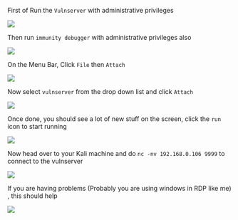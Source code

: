 First of Run the `Vulnserver` with administrative privileges

![](https://i.imgur.com/HA66Nut.png)

Then run `immunity debugger` with administrative privileges also

![](https://i.imgur.com/oPbscrI.png)

On the Menu Bar, Click `File` then `Attach`

![](https://i.imgur.com/O27nn37.png)

Now select `vulnserver` from the drop down list and click `Attach`

![](https://i.imgur.com/XrzkOzH.png)

Once done, you should see a lot of new stuff on the screen, click the `run` icon to start running

![](https://i.imgur.com/jmoMXPz.png)

Now head over to your Kali machine and do `nc -nv 192.168.0.106 9999` to connect to the vulnserver

![](https://i.imgur.com/brqM1H7.png)

If you are having problems (Probably you are using windows in RDP like me) , this should help

![](https://i.imgur.com/DIP4Nfv.png)


